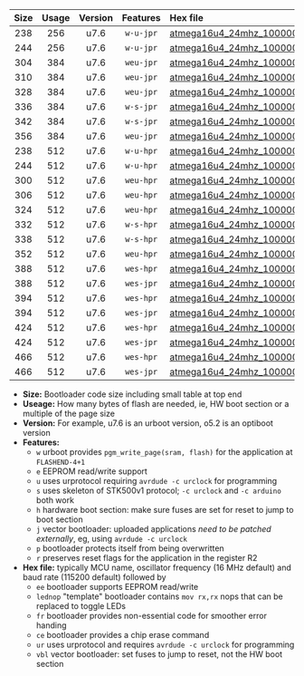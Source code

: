 |Size|Usage|Version|Features|Hex file|
|:-:|:-:|:-:|:-:|:--|
|238|256|u7.6|`w-u-jpr`|[atmega16u4_24mhz_1000000bps_ur_vbl.hex](https://raw.githubusercontent.com/stefanrueger/urboot/main//atmega16u4_24mhz_1000000bps_ur_vbl.hex)|
|244|256|u7.6|`w-u-jpr`|[atmega16u4_24mhz_1000000bps_lednop_ur_vbl.hex](https://raw.githubusercontent.com/stefanrueger/urboot/main//atmega16u4_24mhz_1000000bps_lednop_ur_vbl.hex)|
|304|384|u7.6|`weu-jpr`|[atmega16u4_24mhz_1000000bps_ee_ur_vbl.hex](https://raw.githubusercontent.com/stefanrueger/urboot/main//atmega16u4_24mhz_1000000bps_ee_ur_vbl.hex)|
|310|384|u7.6|`weu-jpr`|[atmega16u4_24mhz_1000000bps_ee_lednop_ur_vbl.hex](https://raw.githubusercontent.com/stefanrueger/urboot/main//atmega16u4_24mhz_1000000bps_ee_lednop_ur_vbl.hex)|
|328|384|u7.6|`weu-jpr`|[atmega16u4_24mhz_1000000bps_ee_lednop_fr_ur_vbl.hex](https://raw.githubusercontent.com/stefanrueger/urboot/main//atmega16u4_24mhz_1000000bps_ee_lednop_fr_ur_vbl.hex)|
|336|384|u7.6|`w-s-jpr`|[atmega16u4_24mhz_1000000bps_vbl.hex](https://raw.githubusercontent.com/stefanrueger/urboot/main//atmega16u4_24mhz_1000000bps_vbl.hex)|
|342|384|u7.6|`w-s-jpr`|[atmega16u4_24mhz_1000000bps_lednop_vbl.hex](https://raw.githubusercontent.com/stefanrueger/urboot/main//atmega16u4_24mhz_1000000bps_lednop_vbl.hex)|
|356|384|u7.6|`weu-jpr`|[atmega16u4_24mhz_1000000bps_ee_lednop_fr_ce_ur_vbl.hex](https://raw.githubusercontent.com/stefanrueger/urboot/main//atmega16u4_24mhz_1000000bps_ee_lednop_fr_ce_ur_vbl.hex)|
|238|512|u7.6|`w-u-hpr`|[atmega16u4_24mhz_1000000bps_ur.hex](https://raw.githubusercontent.com/stefanrueger/urboot/main//atmega16u4_24mhz_1000000bps_ur.hex)|
|244|512|u7.6|`w-u-hpr`|[atmega16u4_24mhz_1000000bps_lednop_ur.hex](https://raw.githubusercontent.com/stefanrueger/urboot/main//atmega16u4_24mhz_1000000bps_lednop_ur.hex)|
|300|512|u7.6|`weu-hpr`|[atmega16u4_24mhz_1000000bps_ee_ur.hex](https://raw.githubusercontent.com/stefanrueger/urboot/main//atmega16u4_24mhz_1000000bps_ee_ur.hex)|
|306|512|u7.6|`weu-hpr`|[atmega16u4_24mhz_1000000bps_ee_lednop_ur.hex](https://raw.githubusercontent.com/stefanrueger/urboot/main//atmega16u4_24mhz_1000000bps_ee_lednop_ur.hex)|
|324|512|u7.6|`weu-hpr`|[atmega16u4_24mhz_1000000bps_ee_lednop_fr_ur.hex](https://raw.githubusercontent.com/stefanrueger/urboot/main//atmega16u4_24mhz_1000000bps_ee_lednop_fr_ur.hex)|
|332|512|u7.6|`w-s-hpr`|[atmega16u4_24mhz_1000000bps.hex](https://raw.githubusercontent.com/stefanrueger/urboot/main//atmega16u4_24mhz_1000000bps.hex)|
|338|512|u7.6|`w-s-hpr`|[atmega16u4_24mhz_1000000bps_lednop.hex](https://raw.githubusercontent.com/stefanrueger/urboot/main//atmega16u4_24mhz_1000000bps_lednop.hex)|
|352|512|u7.6|`weu-hpr`|[atmega16u4_24mhz_1000000bps_ee_lednop_fr_ce_ur.hex](https://raw.githubusercontent.com/stefanrueger/urboot/main//atmega16u4_24mhz_1000000bps_ee_lednop_fr_ce_ur.hex)|
|388|512|u7.6|`wes-hpr`|[atmega16u4_24mhz_1000000bps_ee.hex](https://raw.githubusercontent.com/stefanrueger/urboot/main//atmega16u4_24mhz_1000000bps_ee.hex)|
|388|512|u7.6|`wes-jpr`|[atmega16u4_24mhz_1000000bps_ee_vbl.hex](https://raw.githubusercontent.com/stefanrueger/urboot/main//atmega16u4_24mhz_1000000bps_ee_vbl.hex)|
|394|512|u7.6|`wes-hpr`|[atmega16u4_24mhz_1000000bps_ee_lednop.hex](https://raw.githubusercontent.com/stefanrueger/urboot/main//atmega16u4_24mhz_1000000bps_ee_lednop.hex)|
|394|512|u7.6|`wes-jpr`|[atmega16u4_24mhz_1000000bps_ee_lednop_vbl.hex](https://raw.githubusercontent.com/stefanrueger/urboot/main//atmega16u4_24mhz_1000000bps_ee_lednop_vbl.hex)|
|424|512|u7.6|`wes-hpr`|[atmega16u4_24mhz_1000000bps_ee_lednop_fr.hex](https://raw.githubusercontent.com/stefanrueger/urboot/main//atmega16u4_24mhz_1000000bps_ee_lednop_fr.hex)|
|424|512|u7.6|`wes-jpr`|[atmega16u4_24mhz_1000000bps_ee_lednop_fr_vbl.hex](https://raw.githubusercontent.com/stefanrueger/urboot/main//atmega16u4_24mhz_1000000bps_ee_lednop_fr_vbl.hex)|
|466|512|u7.6|`wes-hpr`|[atmega16u4_24mhz_1000000bps_ee_lednop_fr_ce.hex](https://raw.githubusercontent.com/stefanrueger/urboot/main//atmega16u4_24mhz_1000000bps_ee_lednop_fr_ce.hex)|
|466|512|u7.6|`wes-jpr`|[atmega16u4_24mhz_1000000bps_ee_lednop_fr_ce_vbl.hex](https://raw.githubusercontent.com/stefanrueger/urboot/main//atmega16u4_24mhz_1000000bps_ee_lednop_fr_ce_vbl.hex)|

- **Size:** Bootloader code size including small table at top end
- **Useage:** How many bytes of flash are needed, ie, HW boot section or a multiple of the page size
- **Version:** For example, u7.6 is an urboot version, o5.2 is an optiboot version
- **Features:**
  + `w` urboot provides `pgm_write_page(sram, flash)` for the application at `FLASHEND-4+1`
  + `e` EEPROM read/write support
  + `u` uses urprotocol requiring `avrdude -c urclock` for programming
  + `s` uses skeleton of STK500v1 protocol; `-c urclock` and `-c arduino` both work
  + `h` hardware boot section: make sure fuses are set for reset to jump to boot section
  + `j` vector bootloader: uploaded applications *need to be patched externally*, eg, using `avrdude -c urclock`
  + `p` bootloader protects itself from being overwritten
  + `r` preserves reset flags for the application in the register R2
- **Hex file:** typically MCU name, oscillator frequency (16 MHz default) and baud rate (115200 default) followed by
  + `ee` bootloader supports EEPROM read/write
  + `lednop` "template" bootloader contains `mov rx,rx` nops that can be replaced to toggle LEDs
  + `fr` bootloader provides non-essential code for smoother error handing
  + `ce` bootloader provides a chip erase command
  + `ur` uses urprotocol and requires `avrdude -c urclock` for programming
  + `vbl` vector bootloader: set fuses to jump to reset, not the HW boot section
